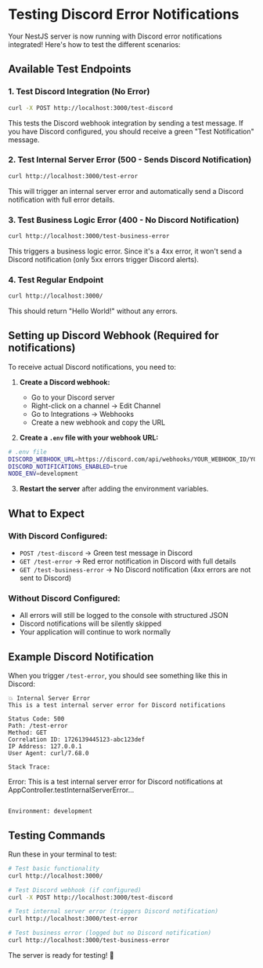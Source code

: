 # Testing Discord Error Notifications

Your NestJS server is now running with Discord error notifications integrated! Here's how to test the different scenarios:

## Available Test Endpoints

### 1. Test Discord Integration (No Error)
```bash
curl -X POST http://localhost:3000/test-discord
```
This tests the Discord webhook integration by sending a test message. If you have Discord configured, you should receive a green "Test Notification" message.

### 2. Test Internal Server Error (500 - Sends Discord Notification)
```bash
curl http://localhost:3000/test-error
```
This will trigger an internal server error and automatically send a Discord notification with full error details.

### 3. Test Business Logic Error (400 - No Discord Notification)
```bash
curl http://localhost:3000/test-business-error
```
This triggers a business logic error. Since it's a 4xx error, it won't send a Discord notification (only 5xx errors trigger Discord alerts).

### 4. Test Regular Endpoint
```bash
curl http://localhost:3000/
```
This should return "Hello World!" without any errors.

## Setting up Discord Webhook (Required for notifications)

To receive actual Discord notifications, you need to:

1. **Create a Discord webhook:**
   - Go to your Discord server
   - Right-click on a channel → Edit Channel
   - Go to Integrations → Webhooks
   - Create a new webhook and copy the URL

2. **Create a `.env` file with your webhook URL:**
```bash
# .env file
DISCORD_WEBHOOK_URL=https://discord.com/api/webhooks/YOUR_WEBHOOK_ID/YOUR_WEBHOOK_TOKEN
DISCORD_NOTIFICATIONS_ENABLED=true
NODE_ENV=development
```

3. **Restart the server** after adding the environment variables.

## What to Expect

### With Discord Configured:
- `POST /test-discord` → Green test message in Discord
- `GET /test-error` → Red error notification in Discord with full details
- `GET /test-business-error` → No Discord notification (4xx errors are not sent to Discord)

### Without Discord Configured:
- All errors will still be logged to the console with structured JSON
- Discord notifications will be silently skipped
- Your application will continue to work normally

## Example Discord Notification

When you trigger `/test-error`, you should see something like this in Discord:

```
💥 Internal Server Error
This is a test internal server error for Discord notifications

Status Code: 500
Path: /test-error
Method: GET
Correlation ID: 1726139445123-abc123def
IP Address: 127.0.0.1
User Agent: curl/7.68.0

Stack Trace:
```
Error: This is a test internal server error for Discord notifications
    at AppController.testInternalServerError...
```

Environment: development
```

## Testing Commands

Run these in your terminal to test:

```bash
# Test basic functionality
curl http://localhost:3000/

# Test Discord webhook (if configured)
curl -X POST http://localhost:3000/test-discord

# Test internal server error (triggers Discord notification)
curl http://localhost:3000/test-error

# Test business error (logged but no Discord notification)
curl http://localhost:3000/test-business-error
```

The server is ready for testing! 🚀
